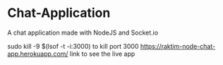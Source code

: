 # Chat-Application
A chat application made with NodeJS and Socket.io


sudo kill -9 $(lsof -t -i:3000) to kill port 3000
https://raktim-node-chat-app.herokuapp.com/ link to see the live app 